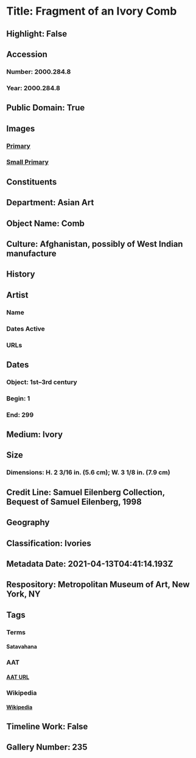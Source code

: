 # Title: Fragment of an Ivory Comb
## Highlight: False
## Accession
### Number: 2000.284.8
### Year: 2000.284.8
## Public Domain: True
## Images
### [Primary](https://images.metmuseum.org/CRDImages/as/original/DP138063.jpg)
### [Small Primary](https://images.metmuseum.org/CRDImages/as/web-large/DP138063.jpg)
## Constituents
## Department: Asian Art
## Object Name: Comb
## Culture: Afghanistan, possibly of West Indian manufacture
## History
## Artist
### Name
### Dates Active
### URLs
## Dates
### Object: 1st–3rd century
### Begin: 1
### End: 299
## Medium: Ivory
## Size
### Dimensions: H. 2 3/16 in. (5.6 cm); W. 3 1/8 in. (7.9 cm)
## Credit Line: Samuel Eilenberg Collection, Bequest of Samuel Eilenberg, 1998
## Geography
## Classification: Ivories
## Metadata Date: 2021-04-13T04:41:14.193Z
## Respository: Metropolitan Museum of Art, New York, NY
## Tags
### Terms
#### Satavahana
### AAT
#### [AAT URL](http://vocab.getty.edu/page/aat/300018882)
### Wikipedia
#### [Wikipedia]()
## Timeline Work: False
## Gallery Number: 235